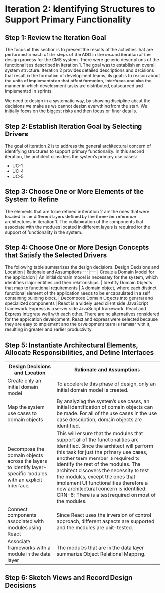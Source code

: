 # Iteration 2: Identifying Structures to Support Primary Functionality

## Step 1: Review the Iteration Goal
The focus of this section is to present the results of the activities that are performed in each of the steps of the ADD in the second iteration of the design process for the CMS system. There were generic descriptions of the functionalities described in iteration 1. The goal was to establish an overall system structure. Iteration 2 provides detailed descriptions and decisions that result in the formation of development teams; its goal is to reason about the units of implementation that affect formation, interfaces and also the manner in which development tasks are distributed, outsourced and implemented in sprints.

We need to design in a systematic way, by showing discipline about the decisions we make as we cannot design everything from the start. We initially focus on the biggest risks and then focus on finer details.

## Step 2: Establish Iteration Goal by Selecting Drivers
The goal of iteration 2 is to address the general architectural concern of identifying structures to support primary functionality. In this second iteration, the architect considers the system’s primary use cases:
* UC-1
* UC-4
* UC-5

## Step 3: Choose One or More Elements of the System to Refine
The elements that are to be refined in iteration 2 are the ones that were located in the different layers defined by the three-tier reference architectures in iteration 1. The collaboration of the components that associate with the modules located in different layers is required for the support of functionality in the system.

## Step 4: Choose One or More Design Concepts that Satisfy the Selected Drivers
The following table summarizes the design decisions.
Design Decisions and Location  | Rationale and Assumptions
---|--- |
Create a Domain Model for the application | An initial domain model is necessary for the system, which identifies major entities and their relationships. |
Identify Domain Objects that map to functional requirements | A domain object, where each distinct functional element of the application needs to be encapsulated in a self containing building block. |
Decompose Domain Objects into general and specialized components | React is a widely used client side JavaScript framework. Express is a server side JavaScript framework. React and Express integrate well with each other. There are no alternatives considered for the application development. React and express were selected because they are easy to implement and the development team is familiar with it, resulting in greater and earlier productivity.

## Step 5: Instantiate Architectural Elements, Allocate Responsibilities, and Define Interfaces
Design Decisions and Location  | Rationale and Assumptions
---|--- |
Create only an initial domain model | To accelerate this phase of design, only an initial domain model is created. |
Map the system use cases to domain objects | By analyzing the system’s use cases, an initial identification of domain objects can be made. For all of the use cases in the use case description, domain objects are identified. |
Decompose the domain objects across the layers to identify layer-specific modules with an explicit interface. | This will ensure that the modules that support all of the functionalities are identified. Since the architect will perform this task for just the primary use cases, another team member is required to identify the rest of the modules. The architect discovers the necessity to test the modules, except the ones that implement UI functionalities therefore a new architectural concern is identified: CRN-6: There is a test required on most of the modules. |
Connect components associated with modules using React | Since React uses the inversion of control approach, different aspects are supported and the modules are unit-tested. |
Associate frameworks with a module in the data layer | The modules that are in the data layer summarize Object Relational Mapping.

## Step 6: Sketch Views and Record Design Decisions
